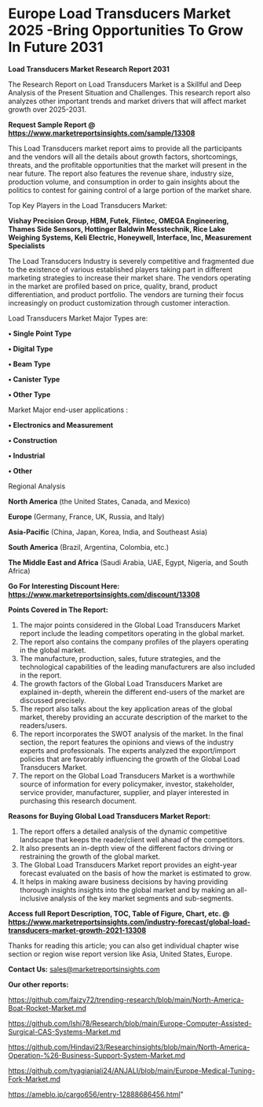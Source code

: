 # Europe Load Transducers Market 2025 -Bring Opportunities To Grow In Future 2031

<strong>Load Transducers Market Research Report 2031</strong>

The Research Report on Load Transducers Market is a Skillful and Deep Analysis of the Present Situation and Challenges. This research report also analyzes other important trends and market drivers that will affect market growth over 2025-2031.

<strong>Request Sample Report @ <a href=https://www.marketreportsinsights.com/sample/13308>https://www.marketreportsinsights.com/sample/13308</a></strong>

This Load Transducers market report aims to provide all the participants and the vendors will all the details about growth factors, shortcomings, threats, and the profitable opportunities that the market will present in the near future. The report also features the revenue share, industry size, production volume, and consumption in order to gain insights about the politics to contest for gaining control of a large portion of the market share.

Top Key Players in the Load Transducers Market:

<strong>Vishay Precision Group, HBM, Futek, Flintec, OMEGA Engineering, Thames Side Sensors, Hottinger Baldwin Messtechnik, Rice Lake Weighing Systems, Keli Electric, Honeywell, Interface, Inc, Measurement Specialists</strong>

The Load Transducers Industry is severely competitive and fragmented due to the existence of various established players taking part in different marketing strategies to increase their market share. The vendors operating in the market are profiled based on price, quality, brand, product differentiation, and product portfolio. The vendors are turning their focus increasingly on product customization through customer interaction.

Load Transducers Market Major Types are:

<strong>• Single Point Type

• Digital Type

• Beam Type

• Canister Type

• Other Type</strong>

Market Major end-user applications :

<strong>• Electronics and Measurement

• Construction

• Industrial

• Other</strong>

Regional Analysis

</u><strong><b>North America</b></strong> (the United States, Canada, and Mexico)

<strong><b>Europe </b></strong>(Germany, France, UK, Russia, and Italy)

<strong><b>Asia-Pacific</b></strong> (China, Japan, Korea, India, and Southeast Asia)

<strong><b>South America</b></strong> (Brazil, Argentina, Colombia, etc.)

<strong><b>The Middle East and Africa</b></strong> (Saudi Arabia, UAE, Egypt, Nigeria, and South Africa)

<strong>Go For Interesting Discount Here: <a href=https://www.marketreportsinsights.com/discount/13308>https://www.marketreportsinsights.com/discount/13308</a></strong>

<strong>Points Covered in The Report:</strong>
<ol>
  <li>The major points considered in the Global Load Transducers Market report include the leading competitors operating in the global market.</li>
  <li>The report also contains the company profiles of the players operating in the global market.</li>
  <li>The manufacture, production, sales, future strategies, and the technological capabilities of the leading manufacturers are also included in the report.</li>
  <li>The growth factors of the Global Load Transducers Market are explained in-depth, wherein the different end-users of the market are discussed precisely.</li>
  <li>The report also talks about the key application areas of the global market, thereby providing an accurate description of the market to the readers/users.</li>
  <li>The report incorporates the SWOT analysis of the market. In the final section, the report features the opinions and views of the industry experts and professionals. The experts analyzed the export/import policies that are favorably influencing the growth of the Global Load Transducers Market.</li>
  <li>The report on the Global Load Transducers Market is a worthwhile source of information for every policymaker, investor, stakeholder, service provider, manufacturer, supplier, and player interested in purchasing this research document.</li>
</ol>
<strong>Reasons for Buying Global Load Transducers Market Report:</strong>

<ol>
  <li>The report offers a detailed analysis of the dynamic competitive landscape that keeps the reader/client well ahead of the competitors.</li>
  <li>It also presents an in-depth view of the different factors driving or restraining the growth of the global market.</li>
  <li>The Global Load Transducers Market report provides an eight-year forecast evaluated on the basis of how the market is estimated to grow.</li>
  <li>It helps in making aware business decisions by having providing thorough insights insights into the global market and by making an all-inclusive analysis of the key market segments and sub-segments.</li>
</ol>
<strong>Access full Report Description, TOC, Table of Figure, Chart, etc. @ <a href=https://www.marketreportsinsights.com/industry-forecast/global-load-transducers-market-growth-2021-13308>https://www.marketreportsinsights.com/industry-forecast/global-load-transducers-market-growth-2021-13308</a></strong>


Thanks for reading this article; you can also get individual chapter wise section or region wise report version like Asia, United States, Europe.

<strong>Contact Us:</strong>
sales@marketreportsinsights.com

<strong>Our other reports:</strong>

<a href=https://github.com/faizy72/trending-research/blob/main/North-America-Boat-Rocket-Market.md>https://github.com/faizy72/trending-research/blob/main/North-America-Boat-Rocket-Market.md</a>

<a href=https://github.com/Ishi78/Research/blob/main/Europe-Computer-Assisted-Surgical-CAS-Systems-Market.md>https://github.com/Ishi78/Research/blob/main/Europe-Computer-Assisted-Surgical-CAS-Systems-Market.md</a>

<a href=https://github.com/Hindavi23/Researchinsights/blob/main/North-America-Operation-%26-Business-Support-System-Market.md>https://github.com/Hindavi23/Researchinsights/blob/main/North-America-Operation-%26-Business-Support-System-Market.md</a>

<a href=https://github.com/tyagianjali24/ANJALI/blob/main/Europe-Medical-Tuning-Fork-Market.md>https://github.com/tyagianjali24/ANJALI/blob/main/Europe-Medical-Tuning-Fork-Market.md</a>

<a href=https://ameblo.jp/cargo656/entry-12888686456.html>https://ameblo.jp/cargo656/entry-12888686456.html</a>"
